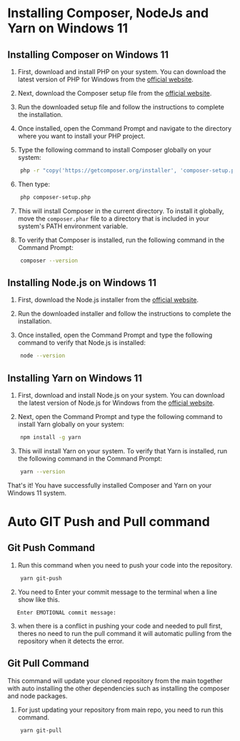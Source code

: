 # Installing Composer, NodeJs and Yarn on Windows 11

## Installing Composer on Windows 11

1. First, download and install PHP on your system. You can download the latest version of PHP for Windows from the [official website](https://windows.php.net/download/).

2. Next, download the Composer setup file from the [official website](https://getcomposer.org/download/).

3. Run the downloaded setup file and follow the instructions to complete the installation.

4. Once installed, open the Command Prompt and navigate to the directory where you want to install your PHP project.

5. Type the following command to install Composer globally on your system: 
```bash
    php -r "copy('https://getcomposer.org/installer', 'composer-setup.php');"
```

6. Then type:
```bash
    php composer-setup.php
```
7. This will install Composer in the current directory. To install it globally, move the `composer.phar` file to a directory that is included in your system's PATH environment variable.

8. To verify that Composer is installed, run the following command in the Command Prompt: 
```bash
    composer --version
```

## Installing Node.js on Windows 11

1. First, download the Node.js installer from the [official website](https://nodejs.org/en/download/).

2. Run the downloaded installer and follow the instructions to complete the installation.

3. Once installed, open the Command Prompt and type the following command to verify that Node.js is installed:
```bash
    node --version
```



## Installing Yarn on Windows 11

1. First, download and install Node.js on your system. You can download the latest version of Node.js for Windows from the [official website](https://nodejs.org/en/download/).

2. Next, open the Command Prompt and type the following command to install Yarn globally on your system: 
```bash
    npm install -g yarn
```

3. This will install Yarn on your system. To verify that Yarn is installed, run the following command in the Command Prompt:
```bash
    yarn --version
```


That's it! You have successfully installed Composer and Yarn on your Windows 11 system.

# Auto GIT Push and Pull command

## Git Push Command
1. Run this command when you need to push your code into the repository. 
```bash
    yarn git-push
```
2. You need to Enter your commit message to the terminal when a line show like this.
```terminal   
   Enter EMOTIONAL commit message:
```
3. when there is a conflict in pushing your code and needed to pull first, theres no need to run the pull command
   it will automatic pulling from the repository when it detects the error.
   
## Git Pull Command
This command will update your cloned repository from the main together with auto installing the other
dependencies such as installing the composer and node packages.

1. For just updating your repository from main repo, you need to run this command.
```bash
    yarn git-pull
```
